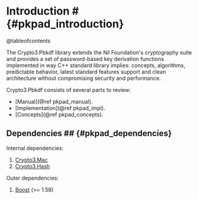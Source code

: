 # Introduction # {#pkpad_introduction}

@tableofcontents

The Crypto3.Pbkdf library extends the Nil Foundation's cryptography suite and provides a set of password-based key
 derivation functions implemented in way C++ standard library implies: concepts, algorithms, predictable behavior, latest standard features support and clean architecture without compromising security and performance.
 
Crypto3.Pbkdf consists of several parts to review:
* [Manual](@ref pkpad_manual).
* [Implementation](@ref pkpad_impl).
* [Concepts](@ref pkpad_concepts).

## Dependencies ## {#pkpad_dependencies}

Internal dependencies:

1. [Crypto3.Mac](https://github.com/alloc-init/block.git)
2. [Crypto3.Hash](https://github.com/alloc-init/hash.git)

Outer dependencies:
1. [Boost](https://boost.org) (>= 1.58)